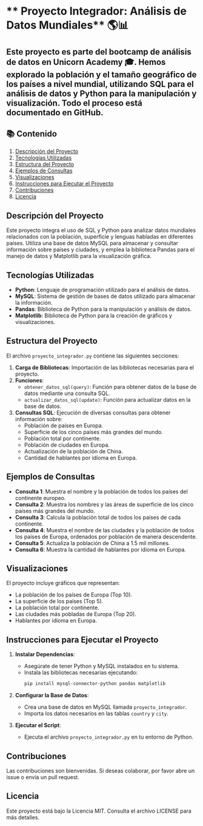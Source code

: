#  ** Proyecto Integrador: Análisis de Datos Mundiales** 🌎📊

Este proyecto es parte del bootcamp de análisis de datos en Unicorn Academy 🎓. Hemos explorado la población y el tamaño geográfico de los países a nivel mundial, utilizando SQL para el análisis de datos y Python para la manipulación y visualización. Todo el proceso está documentado en GitHub.
---


## 📚 Contenido
1. [Descripción del Proyecto](#descripción-del-proyecto)
2. [Tecnologías Utilizadas](#tecnologías-utilizadas)
3. [Estructura del Proyecto](#estructura-del-proyecto)
4. [Ejemplos de Consultas](#ejemplos-de-consultas)
5. [Visualizaciones](#visualizaciones)
6. [Instrucciones para Ejecutar el Proyecto](#instrucciones-para-ejecutar-el-proyecto)
7. [Contribuciones](#contribuciones)
8. [Licencia](#licencia)

## **Descripción del Proyecto**
Este proyecto integra el uso de SQL y Python para analizar datos mundiales relacionados con la población, superficie y lenguas habladas en diferentes países. Utiliza una base de datos MySQL para almacenar y consultar información sobre países y ciudades, y emplea la biblioteca Pandas para el manejo de datos y Matplotlib para la visualización gráfica.

## **Tecnologías Utilizadas**
- **Python**: Lenguaje de programación utilizado para el análisis de datos.
- **MySQL**: Sistema de gestión de bases de datos utilizado para almacenar la información.
- **Pandas**: Biblioteca de Python para la manipulación y análisis de datos.
- **Matplotlib**: Biblioteca de Python para la creación de gráficos y visualizaciones.

## **Estructura del Proyecto**
El archivo `proyecto_integrador.py` contiene las siguientes secciones:

1. **Carga de Bibliotecas**: Importación de las bibliotecas necesarias para el proyecto.
2. **Funciones**:
   - `obtener_datos_sql(query)`: Función para obtener datos de la base de datos mediante una consulta SQL.
   - `actualizar_datos_sql(update)`: Función para actualizar datos en la base de datos.
3. **Consultas SQL**: Ejecución de diversas consultas para obtener información sobre:
   - Población de países en Europa.
   - Superficie de los cinco países más grandes del mundo.
   - Población total por continente.
   - Población de ciudades en Europa.
   - Actualización de la población de China.
   - Cantidad de hablantes por idioma en Europa.

## **Ejemplos de Consultas**
- **Consulta 1**: Muestra el nombre y la población de todos los países del continente europeo.
- **Consulta 2**: Muestra los nombres y las áreas de superficie de los cinco países más grandes del mundo.
- **Consulta 3**: Calcula la población total de todos los países de cada continente.
- **Consulta 4**: Muestra el nombre de las ciudades y la población de todos los países de Europa, ordenados por población de manera descendente.
- **Consulta 5**: Actualiza la población de China a 1.5 mil millones.
- **Consulta 6**: Muestra la cantidad de hablantes por idioma en Europa.

## **Visualizaciones**
El proyecto incluye gráficos que representan:
- La población de los países de Europa (Top 10).
- La superficie de los países (Top 5).
- La población total por continente.
- Las ciudades más pobladas de Europa (Top 20).
- Hablantes por idioma en Europa.

## **Instrucciones para Ejecutar el Proyecto**
1. **Instalar Dependencias**:
   - Asegúrate de tener Python y MySQL instalados en tu sistema.
   - Instala las bibliotecas necesarias ejecutando:
     ```bash
     pip install mysql-connector-python pandas matplotlib
     ```

2. **Configurar la Base de Datos**:
   - Crea una base de datos en MySQL llamada `proyecto_integrador`.
   - Importa los datos necesarios en las tablas `country` y `city`.

3. **Ejecutar el Script**:
   - Ejecuta el archivo `proyecto_integrador.py` en tu entorno de Python.

## **Contribuciones**
Las contribuciones son bienvenidas. Si deseas colaborar, por favor abre un issue o envía un pull request.

## **Licencia**
Este proyecto está bajo la Licencia MIT. Consulta el archivo LICENSE para más detalles.
